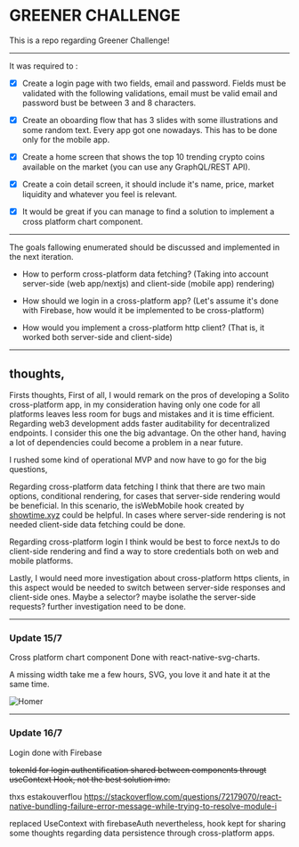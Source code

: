 # GREENER CHALLENGE

This is a repo regarding Greener Challenge!

---

It was required to :

- [x] Create a login page with two fields, email and password. Fields must be validated with the following validations, email must be valid email and password bust be between 3 and 8 characters.

- [x] Create an oboarding flow that has 3 slides with some illustrations and some random text. Every app got one nowadays. This has to be done only for the mobile app.
- [x] Create a home screen that shows the top 10 trending crypto coins available on the market (you can use any GraphQL/REST API).

- [x] Create a coin detail screen, it should include it's name, price, market liquidity and whatever you feel is relevant.

- [x] It would be great if you can manage to find a solution to implement a cross platform chart component.

---

The goals fallowing enumerated should be discussed and implemented in the next iteration.

- How to perform cross-platform data fetching? (Taking into account server-side (web app/nextjs) and client-side (mobile app) rendering)

- How should we login in a cross-platform app? (Let's assume it's done with Firebase, how would it be implemented to be cross-platform)

- How would you implement a cross-platform http client? (That is, it worked both server-side and client-side)

---

## thoughts,

Firsts thoughts,
First of all, I would remark on the pros of developing a Solito cross-platform app, in my consideration having only one code for all platforms leaves less room for bugs and mistakes and it is time efficient.
Regarding web3 development adds faster auditability for decentralized endpoints. I consider this one the big advantage.
On the other hand, having a lot of dependencies could become a problem in a near future.

I rushed some kind of operational MVP and now have to go for the big questions,

Regarding cross-platform data fetching I think that there are two main options, conditional rendering, for cases that server-side rendering would be beneficial. In this scenario, the isWebMobile hook created by [showtime.xyz](https://github.com/showtime-xyz/showtime-frontend/blob/staging/packages/app/hooks/use-is-mobile-web.ts) could be helpful. In cases where server-side rendering is not needed client-side data fetching could be done.

Regarding cross-platform login I think would be best to force nextJs to do client-side rendering and find a way to store credentials both on web and mobile platforms.

Lastly, I would need more investigation about cross-platform https clients, in this aspect would be needed to switch between server-side responses and client-side ones. Maybe a selector? maybe isolathe the server-side requests? further investigation need to be done.

---

### Update 15/7

Cross platform chart component Done with react-native-svg-charts.

A missing width take me a few hours, SVG, you love it and hate it at the same time.

![Homer](https://media.giphy.com/media/BBkKEBJkmFbTG/giphy.gif)

---

### Update 16/7

Login done with Firebase

~~tokenId for login authentification shared between components througt useContext Hook, not the best solution imo.~~

thxs estakouverflou https://stackoverflow.com/questions/72179070/react-native-bundling-failure-error-message-while-trying-to-resolve-module-i

replaced UseContext with firebaseAuth
nevertheless, hook kept​ for sharing some thoughts regarding data persistence through cross-platform apps.
